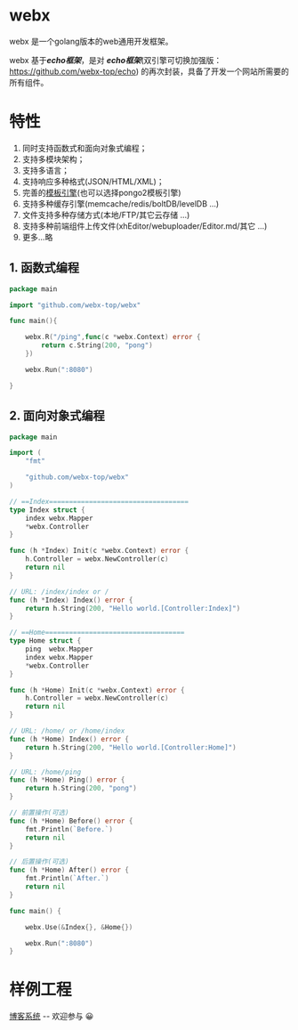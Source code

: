 # webx
webx 是一个golang版本的web通用开发框架。

webx 基于***echo框架***，是对 ***echo框架***(双引擎可切换加强版：https://github.com/webx-top/echo) 的再次封装，具备了开发一个网站所需要的所有组件。

# 特性
1. 同时支持函数式和面向对象式编程；
2. 支持多模块架构；
3. 支持多语言；
4. 支持响应多种格式(JSON/HTML/XML)；
5. 完善的[模板引擎](https://github.com/webx-top/webx/tree/master/lib/tplex)(也可以选择pongo2模板引擎)
6. 支持多种缓存引擎(memcache/redis/boltDB/levelDB ...)
7. 文件支持多种存储方式(本地/FTP/其它云存储 ...)
8. 支持多种前端组件上传文件(xhEditor/webuploader/Editor.md/其它 ...)
9. 更多...略

## 1. 函数式编程

```Go
package main

import "github.com/webx-top/webx"

func main(){

    webx.R("/ping",func(c *webx.Context) error {
	    return c.String(200, "pong")
    })

    webx.Run(":8080")

}
```


## 2. 面向对象式编程

```Go
package main

import (
	"fmt"

	"github.com/webx-top/webx"
)

// ==Index===================================
type Index struct {
	index webx.Mapper
	*webx.Controller
}

func (h *Index) Init(c *webx.Context) error {
	h.Controller = webx.NewController(c)
	return nil
}

// URL: /index/index or /
func (h *Index) Index() error {
	return h.String(200, "Hello world.[Controller:Index]")
}

// ==Home===================================
type Home struct {
	ping  webx.Mapper
	index webx.Mapper
	*webx.Controller
}

func (h *Home) Init(c *webx.Context) error {
	h.Controller = webx.NewController(c)
	return nil
}

// URL: /home/ or /home/index
func (h *Home) Index() error {
	return h.String(200, "Hello world.[Controller:Home]")
}

// URL: /home/ping
func (h *Home) Ping() error {
	return h.String(200, "pong")
}

// 前置操作(可选)
func (h *Home) Before() error {
	fmt.Println(`Before.`)
	return nil
}

// 后置操作(可选)
func (h *Home) After() error {
	fmt.Println(`After.`)
	return nil
}

func main() {

	webx.Use(&Index{}, &Home{})

	webx.Run(":8080")
}
```

# 样例工程

[博客系统](https://github.com/webx-top/blog) -- 欢迎参与 :grinning: